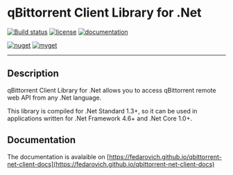 # qBittorrent Client Library for .Net

[![Build status](https://dev.azure.com/pavelfedarovich/qBittorrent-net-client/_apis/build/status/qBittorrent-net-client%20CI)](https://dev.azure.com/pavelfedarovich/qBittorrent-net-client/_build/latest?definitionId=5)
[![license](https://img.shields.io/badge/license-MIT-blue.svg)](https://github.com/fedarovich/qbittorrent-net-client/blob/master/LICENSE)
[![documentation](https://img.shields.io/badge/documentation-read-lightgrey.svg)](https://fedarovich.github.io/qbittorrent-net-client-docs)

[![nuget](https://img.shields.io/nuget/v/QBittorrent.Client.svg?label=nuget)](https://www.nuget.org/packages/QBittorrent.Client)
[![myget](https://img.shields.io/myget/fedarovich/v/QBittorrent.Client.svg?label=myget)](https://www.myget.org/feed/fedarovich/package/nuget/QBittorrent.Client)

***
## Description

qBittorrent Client Library for .Net allows you to access qBittorrent remote web API from any .Net language.

This library is compiled for .Net Standard 1.3+, so it can be used in applications written for .Net Framework 4.6+ and .Net Core 1.0+.

## Documentation

The documentation is avalaible on [https://fedarovich.github.io/qbittorrent-net-client-docs](https://fedarovich.github.io/qbittorrent-net-client-docs)
